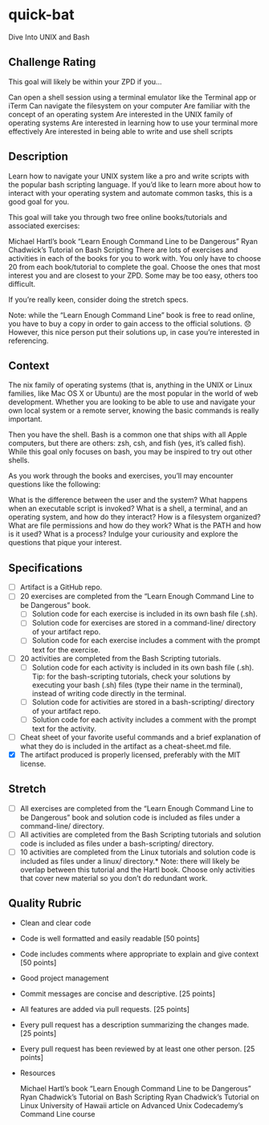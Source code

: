 # quick-bat
Dive Into UNIX and Bash

## Challenge Rating
  This goal will likely be within your ZPD if you…

  Can open a shell session using a terminal emulator like the Terminal app or iTerm
  Can navigate the filesystem on your computer
  Are familiar with the concept of an operating system
  Are interested in the UNIX family of operating systems
  Are interested in learning how to use your terminal more effectively
  Are interested in being able to write and use shell scripts

## Description
  Learn how to navigate your UNIX system like a pro and write scripts with the popular bash scripting language. If you’d like to learn more about how to interact with your operating system and automate common tasks, this is a good goal for you.

  This goal will take you through two free online books/tutorials and associated exercises:

  Michael Hartl’s book “Learn Enough Command Line to be Dangerous”
  Ryan Chadwick’s Tutorial on Bash Scripting
  There are lots of exercises and activities in each of the books for you to work with. You only have to choose 20 from each book/tutorial to complete the goal. Choose the ones that most interest you and are closest to your ZPD. Some may be too easy, others too difficult.

  If you’re really keen, consider doing the stretch specs.

  Note: while the “Learn Enough Command Line” book is free to read online, you have to buy a copy in order to gain access to the official solutions. 😞 However, this nice person put their solutions up, in case you’re interested in referencing.

## Context
  The nix family of operating systems (that is, anything in the UNIX or Linux families, like Mac OS X or Ubuntu) are the most popular in the world of web development. Whether you are looking to be able to use and navigate your own local system or a remote server, knowing the basic commands is really important.

  Then you have the shell. Bash is a common one that ships with all Apple computers, but there are others: zsh, csh, and fish (yes, it’s called fish). While this goal only focuses on bash, you may be inspired to try out other shells.

  As you work through the books and exercises, you’ll may encounter questions like the following:

  What is the difference between the user and the system?
  What happens when an executable script is invoked?
  What is a shell, a terminal, and an operating system, and how do they interact?
  How is a filesystem organized?
  What are file permissions and how do they work?
  What is the PATH and how is it used?
  What is a process?
  Indulge your curiousity and explore the questions that pique your interest.

## Specifications
  - [ ] Artifact is a GitHub repo.
  - [ ] 20 exercises are completed from the “Learn Enough Command Line to be Dangerous” book.
    - [ ] Solution code for each exercise is included in its own bash file (.sh).
    - [ ] Solution code for exercises are stored in a command-line/ directory of your artifact repo.
    - [ ] Solution code for each exercise includes a comment with the prompt text for the exercise.
  - [ ] 20 activities are completed from the Bash Scripting tutorials.
    - [ ] Solution code for each activity is included in its own bash file (.sh). Tip: for the bash-scripting tutorials, check your solutions by executing your bash (.sh) files (type their name in the terminal), instead of writing code directly in the terminal.
    - [ ] Solution code for activities are stored in a bash-scripting/ directory of your artifact repo.
    - [ ] Solution code for each activity includes a comment with the prompt text for the activity.
  - [ ] Cheat sheet of your favorite useful commands and a brief explanation of what they do is included in the artifact as a cheat-sheet.md file.
  - [X] The artifact produced is properly licensed, preferably with the MIT license.

## Stretch
 - [ ] All exercises are completed from the “Learn Enough Command Line to be Dangerous” book and solution code is included as files under a command-line/ directory.
 - [ ] All activities are completed from the Bash Scripting tutorials and solution code is included as files under a bash-scripting/ directory.
 - [ ] 10 activities are completed from the Linux tutorials and solution code is included as files under a linux/ directory.*
 Note: there will likely be overlap between this tutorial and the Hartl book. Choose only activities that cover new material so you don’t do redundant work.

## Quality Rubric
- Clean and clear code

- Code is well formatted and easily readable [50 points]
- Code includes comments where appropriate to explain and give context [50 points]
- Good project management

- Commit messages are concise and descriptive. [25 points]
- All features are added via pull requests. [25 points]
- Every pull request has a description summarizing the changes made. [25 points]
- Every pull request has been reviewed by at least one other person. [25 points]
- Resources

  Michael Hartl’s book “Learn Enough Command Line to be Dangerous”
  Ryan Chadwick’s Tutorial on Bash Scripting
  Ryan Chadwick’s Tutorial on Linux
  University of Hawaii article on Advanced Unix
  Codecademy’s Command Line course

<!-- LICENSE -->
[mit-license]: https://opensource.org/licenses/MIT
